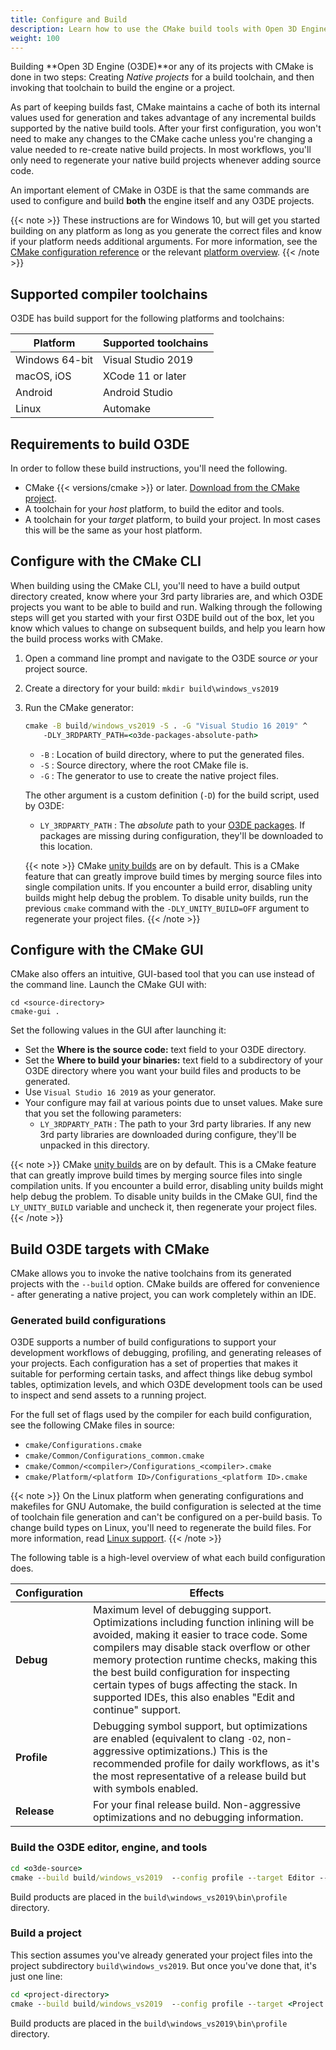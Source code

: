 ```yaml
---
title: Configure and Build
description: Learn how to use the CMake build tools with Open 3D Engine (O3DE).
weight: 100
---
```


Building **Open 3D Engine (O3DE)**or any of its projects with CMake is done in two steps: Creating *Native projects* for a build toolchain, and then invoking that toolchain to build the engine or a project.

As part of keeping builds fast, CMake maintains a cache of both its internal values used for generation and takes advantage of any incremental builds supported by the native build tools. After your first configuration, you won't need to make any changes to the CMake cache unless you're changing a value needed to re-create native build projects. In most workflows, you'll only need to regenerate your native build projects whenever adding source code.

An important element of CMake in O3DE is that the same commands are used to configure and build **both** the engine itself and any O3DE projects.

{{< note >}}
These instructions are for Windows 10, but will get you started building on any platform as long as you generate the correct files and know if your platform needs additional arguments. For more information, see the [CMake configuration reference](./reference/) or the relevant [platform overview](/docs/user-guide/platforms/).
{{< /note >}}

## Supported compiler toolchains

O3DE has build support for the following platforms and toolchains:

<!-- TODO: Add download links -->
| Platform | Supported toolchains |
| --- | --- |
| Windows 64-bit | Visual Studio 2019 |
| macOS, iOS | XCode 11 or later |
| Android | Android Studio |
| Linux | Automake |

## Requirements to build O3DE

In order to follow these build instructions, you'll need the following.

* CMake {{< versions/cmake >}} or later. [Download from the CMake project](https://cmake.org/download/#latest).
* A toolchain for your _host_ platform, to build the editor and tools.
* A toolchain for your _target_ platform, to build your project. In most cases this will be the same as your host platform.

## Configure with the CMake CLI

When building using the CMake CLI, you'll need to have a build output directory created, know where your 3rd party libraries are, and which O3DE projects you want to be able to build and run. Walking through the following steps will get you started with your first O3DE build out of the box, let you know which values to change on subsequent builds, and help you learn how the build process works with CMake.

<!-- TODO: Tabs, when they work for non-code content in Markdown -->

1. Open a command line prompt and navigate to the O3DE source *or* your project source.
2. Create a directory for your build: `mkdir build\windows_vs2019`
3. Run the CMake generator:
  
    ```cmd
    cmake -B build/windows_vs2019 -S . -G "Visual Studio 16 2019" ^
        -DLY_3RDPARTY_PATH=<o3de-packages-absolute-path>
    ```

    * `-B` : Location of build directory, where to put the generated files.
    * `-S` : Source directory, where the root CMake file is.
    * `-G` : The generator to use to create the native project files.
  
    The other argument is a custom definition (`-D`) for the build script, used by O3DE:  

    * `LY_3RDPARTY_PATH` : The *absolute* path to your [O3DE packages](./packages). If packages are missing during configuration, they'll be downloaded to this location.

    {{< note >}}
CMake [unity builds](https://cmake.org/cmake/help/latest/prop_tgt/UNITY_BUILD.html) are on by default. This is a CMake feature that can greatly improve build times by merging source files into single compilation units. If you encounter a build error, disabling unity builds might help debug the problem. To disable unity builds, run the previous `cmake` command with the `-DLY_UNITY_BUILD=OFF` argument to regenerate your project files.
    {{< /note >}}

## Configure with the CMake GUI

CMake also offers an intuitive, GUI-based tool that you can use instead of the command line. Launch the CMake GUI with:

```shell
cd <source-directory>
cmake-gui .
```

Set the following values in the GUI after launching it:

* Set the **Where is the source code:** text field to your O3DE directory.
* Set the **Where to build your binaries:** text field to a subdirectory of your O3DE directory where you want your build files and products to be generated.
* Use `Visual Studio 16 2019` as your generator.
* Your configure may fail at various points due to unset values. Make sure that you set the following parameters:
  * `LY_3RDPARTY_PATH` : The path to your 3rd party libraries. If any new 3rd party libraries are downloaded during configure, they'll be unpacked in this directory.

{{< note >}}
CMake [unity builds](https://cmake.org/cmake/help/latest/prop_tgt/UNITY_BUILD.html) are on by default. This is a CMake feature that can greatly improve build times by merging source files into single compilation units. If you encounter a build error, disabling unity builds might help debug the problem. To disable unity builds in the CMake GUI, find the `LY_UNITY_BUILD` variable and uncheck it, then regenerate your project files.
{{< /note >}}

## Build O3DE targets with CMake

CMake allows you to invoke the native toolchains from its generated projects with the `--build` option. CMake builds are offered for convenience - after generating a native project, you can work completely within an IDE. 

### Generated build configurations

O3DE supports a number of build configurations to support your development workflows of debugging, profiling, and generating releases of your projects. Each configuration has a set of properties that makes it suitable for performing certain tasks, and affect things like debug symbol tables, optimization levels, and which O3DE development tools can be used to inspect and send assets to a running project.

For the full set of flags used by the compiler for each build configuration, see the following CMake files in source:

* `cmake/Configurations.cmake`
* `cmake/Common/Configurations_common.cmake`
* `cmake/Common/<compiler>/Configurations_<compiler>.cmake`
* `cmake/Platform/<platform ID>/Configurations_<platform ID>.cmake`

{{< note >}}
On the Linux platform when generating configurations and makefiles for GNU Automake, the build configuration is selected at the time of toolchain file generation and can't be configured on a per-build basis. To change build types on Linux, you'll need to regenerate the build files. For more information, read [Linux support](/docs/user-guide/platforms/linux).
{{< /note >}}

The following table is a high-level overview of what each build configuration does.

| Configuration | Effects |
| --- | --- |
| **Debug** | Maximum level of debugging support. Optimizations including function inlining will be avoided, making it easier to trace code. Some compilers may disable stack overflow or other memory protection runtime checks, making this the best build configuration for inspecting certain types of bugs affecting the stack. In supported IDEs, this also enables "Edit and continue" support. |
| **Profile** | Debugging symbol support, but optimizations are enabled (equivalent to clang `-O2`, non-aggressive optimizations.) This is the recommended profile for daily workflows, as it's the most representative of a release build but with symbols enabled. |
| **Release** | For your final release build. Non-aggressive optimizations and no debugging information. |

### Build the O3DE editor, engine, and tools

```cmd
cd <o3de-source>
cmake --build build/windows_vs2019  --config profile --target Editor -- /m
```

Build products are placed in the `build\windows_vs2019\bin\profile` directory.

### Build a project

This section assumes you've already generated your project files into the project subdirectory `build\windows_vs2019`. But once you've done that, it's just one line:

```cmd
cd <project-directory>
cmake --build build/windows_vs2019  --config profile --target <Project Name>.GameLauncher -- /m
```

Build products are placed in the `build\windows_vs2019\bin\profile` directory.
